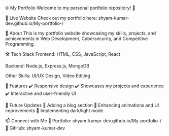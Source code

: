 🌐 My Portfolio
Welcome to my personal portfolio repository! 🚀

🔗 Live Website
Check out my portfolio here: shyam-kumar-dev.github.io/My-portfolio-/

📌 About
This is my portfolio website showcasing my skills, projects, and achievements in Web Development, Cybersecurity, and Competitive Programming.

🛠 Tech Stack
Frontend: HTML, CSS, JavaScript, React

Backend: Node.js, Express.js, MongoDB

Other Skills: UI/UX Design, Video Editing

📂 Features
✔️ Responsive design
✔️ Showcases my projects and experience
✔️ Interactive and user-friendly UI

🚀 Future Updates
🔹 Adding a blog section
🔹 Enhancing animations and UI improvements
🔹 Implementing dark/light mode

📫 Connect with Me
📌 Portfolio: shyam-kumar-dev.github.io/My-portfolio-/
📌 GitHub: shyam-kumar-dev
